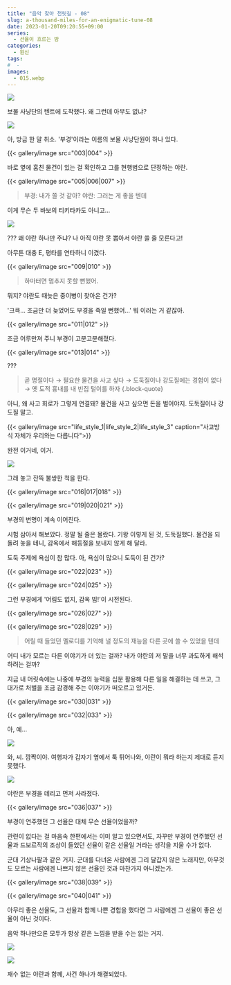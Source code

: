 ```yaml
---
title: "음악 찾아 천릿길 - 08"
slug: a-thousand-miles-for-an-enigmatic-tune-08
date: 2023-01-20T09:20:55+09:00
series:
  - 선율이 흐르는 밤
categories:
  - 원신
tags:
#  - 
images:
  - 015.webp
---
```


![](001.webp)

보물 사냥단의 텐트에 도착했다. 왜 그런데 아무도 없냐?

![](002.webp)

아, 방금 한 말 취소. '부경'이라는 이름의 보물 사냥단원이 하나 있다.

{{< gallery/image src="003|004" >}}

바로 옆에 훔친 물건이 있는 걸 확인하고 그를 현행범으로 단정하는 야란.

{{< gallery/image src="005|006|007" >}}

> 부경: 내가 쫄 것 같아?
> 야란: 그러는 게 좋을 텐데

이게 무슨 두 바보의 티키타카도 아니고...

![](008.webp)

??? 왜 야란 하나만 주냐? 나 아직 야란 못 뽑아서 야란 쓸 줄 모른다고!

아무튼 대충 E, 평타를 연타하니 이겼다.

{{< gallery/image src="009|010" >}}

> 하마터면 멈추지 못할 뻔했어.

뭐지? 야란도 때늦은 중이병이 찾아온 건가?

'크큭... 조금만 더 늦었어도 부경을 죽일 뻔했어...' 뭐 이러는 거 같잖아.

{{< gallery/image src="011|012" >}}

조금 어루만져 주니 부경이 고분고분해졌다.

{{< gallery/image src="013|014" >}}

???

> 곧 명절이다 → 필요한 물건을 사고 싶다 → 도둑질이나 강도질에는 경험이 없다 → 옛 도적 흉내를 내 빈집 털이를 하자
{.block-quote}

아니, 왜 사고 회로가 그렇게 연결돼? 물건을 사고 싶으면 돈을 벌어야지. 도둑질이나 강도질 말고.

{{< gallery/image src="life_style_1|life_style_2|life_style_3" caption="사고방식 자체가 우리와는 다릅니다">}}

완전 이거네, 이거.

![](015.webp)

그래 놓고 잔뜩 불쌍한 척을 한다.

{{< gallery/image src="016|017|018" >}}

{{< gallery/image src="019|020|021" >}}

부경의 변명이 계속 이어진다.

시험 삼아서 해보았다. 정말 될 줄은 몰랐다. 기왕 이렇게 된 것, 도둑질했다. 물건을 되돌려 놓을 테니, 감옥에서 해등절을 보내지 않게 해 달라.

도둑 주제에 욕심이 참 많다. 아, 욕심이 많으니 도둑이 된 건가?

{{< gallery/image src="022|023" >}}

{{< gallery/image src="024|025" >}}

그런 부경에게 '어림도 없지, 감옥 빔!'이 시전된다.

{{< gallery/image src="026|027" >}}

{{< gallery/image src="028|029" >}}

> 어릴 때 들었던 멜로디를 기억해 낼 정도의 재능을 다른 곳에 쓸 수 있었을 텐데

어디 내가 모르는 다른 이야기가 더 있는 걸까? 내가 야란의 저 말을 너무 과도하게 해석하려는 걸까?

지금 내 머릿속에는 나중에 부경의 능력을 십분 활용해 다른 일을 해결하는 데 쓰고, 그 대가로 처벌을 조금 감경해 주는 이야기가 떠오르고 있거든.

{{< gallery/image src="030|031" >}}

{{< gallery/image src="032|033" >}}

아, 예...

![](034.webp)

와, 씨. 깜짝이야. 여행자가 갑자기 옆에서 툭 튀어나와, 야란이 뭐라 하는지 제대로 듣지 못했다.

![](035.webp)

야란은 부경을 데리고 먼저 사라졌다.

{{< gallery/image src="036|037" >}}

부경이 연주했던 그 선율은 대체 무슨 선율이었을까?

관련이 없다는 걸 마음속 한편에서는 이미 알고 있으면서도, 자꾸만 부경이 연주했던 선율과 드보르작의 조상이 들었던 선율이 같은 선율일 거라는 생각을 지울 수가 없다.

군대 기상나팔과 같은 거지. 군대를 다녀온 사람에겐 그리 달갑지 않은 노래지만, 아무것도 모르는 사람에겐 나쁘지 않은 선율인 것과 마찬가지 아니겠는가.

{{< gallery/image src="038|039" >}}

{{< gallery/image src="040|041" >}}

아무리 좋은 선율도, 그 선율과 함께 나쁜 경험을 했다면 그 사람에겐 그 선율이 좋은 선율이 아닌 것이다.

음악 하나만으론 모두가 항상 같은 느낌을 받을 수는 없는 거지.

![](042.webp)

![](043.webp)

재수 없는 야란과 함께, 사건 하나가 해결되었다.
